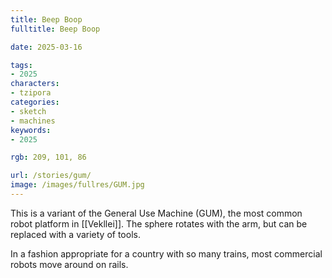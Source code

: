 ```yaml
---
title: Beep Boop
fulltitle: Beep Boop

date: 2025-03-16

tags:
- 2025
characters:
- tzipora
categories:
- sketch
- machines
keywords:
- 2025

rgb: 209, 101, 86

url: /stories/gum/
image: /images/fullres/GUM.jpg
---
```

This is a variant of the General Use Machine (GUM), the most common robot platform in [[Vekllei]]. The sphere rotates with the arm, but can be replaced with a variety of tools.

In a fashion appropriate for a country with so many trains, most commercial robots move around on rails.